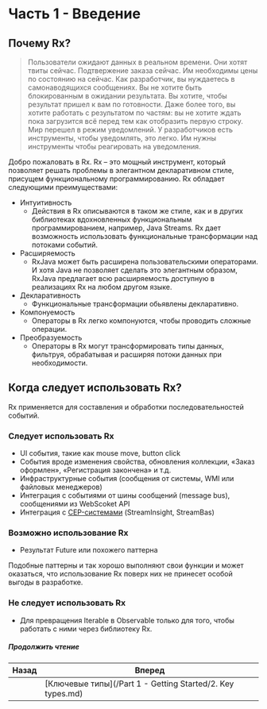 # Часть 1 - Введение

## Почему Rx?

> Пользователи ожидают данных в реальном времени. Они хотят твиты сейчас. Подтвержение заказа сейчас. Им необходимы цены по состоянию на сейчас. Как разработчик, вы нуждаетесь в самонаводящихся сообщениях. Вы не хотите быть блокированным в ожидании результата. Вы хотите, чтобы результат пришел к вам по готовности. Даже более того, вы хотите работать с результатом по частям: вы не хотите ждать пока загрузится всё перед тем как отобразить первую строку. Мир перешел в режим уведомлений. У разработчиков есть инструменты, чтобы уведомлять, это легко. Им нужны инструменты чтобы реагировать на уведомления.

Добро пожаловать в Rx. Rx – это мощный инструмент, который позволяет решать проблемы в элегантном декларативном стиле, присущем функциональному программированию. Rx обладает следующими преимуществами:

* Интуитивность
    * Действия в Rx описываются в таком же стиле, как и в других библиотеках вдохновленных функциональным программированием, например, Java Streams. Rx дает возможность использовать функциональные трансформации над потоками событий.
* Расширяемость
    * RxJava может быть расширена пользовательскими операторами. И хотя Java не позволяет сделать это элегантным образом, RxJava предлагает всю расширяемость доступную в реализациях Rx на любом другом языке.
* Декларативность
    * Функциональные трансформации обьявлены декларативно.
* Компонуемость
    * Операторы в Rx легко компонуются, чтобы проводить сложные операции.
* Преобразуемость
    * Операторы в Rx могут трансформировать типы данных, фильтруя, обрабатывая и расширяя потоки данных при необходимости.


## Когда следует использовать Rx?

Rx применяется для составления и обработки последовательностей событий.

### Следует использовать Rx

* UI события, такие как mouse move, button click
* События вроде изменения свойства, обновления коллекции, «Заказ оформлен», «Регистрация закончена» и т.д.
* Инфраструктурные события (сообщения от системы, WMI или файловых менеджеров)
* Интеграция с событиями от шины сообщений (message bus), сообщениями из WebScoket API
* Интеграция с [CEP-системами](https://ru.wikipedia.org/wiki/%D0%9E%D0%B1%D1%80%D0%B0%D0%B1%D0%BE%D1%82%D0%BA%D0%B0_%D1%81%D0%BB%D0%BE%D0%B6%D0%BD%D1%8B%D1%85_%D1%81%D0%BE%D0%B1%D1%8B%D1%82%D0%B8%D0%B9) (StreamInsight, StreamBas)

### Возможно использование Rx

* Результат Future или похожего паттерна

Подобные паттерны и так хорошо выполняют свои функции и может оказаться, что использование Rx поверх них не принесет особой выгоды в разработке.

### Не следует использовать Rx

* Для превращения Iterable в Observable только для того, чтобы работать с ними через библиотеку Rx.


##### Продолжить чтение

| Назад | Вперед |
| --- | --- |
|   | [Ключевые типы](/Part 1 - Getting Started/2. Key types.md) |

